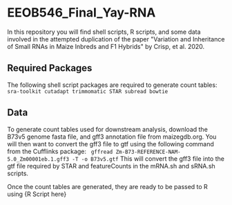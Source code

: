 # EEOB546_Final_Yay-RNA

In this repository you will find shell scripts, R scripts, and some data involved in the attempted duplication of the paper "Variation and Inheritance of Small RNAs in Maize
Inbreds and F1 Hybrids" by Crisp, et al. 2020. 

## Required Packages
The following shell script packages are required to generate count tables:
`sra-toolkit
cutadapt
trimmomatic
STAR
subread
bowtie`

## Data 
To generate count tables used for downstream analysis, download the B73v5 genome fasta file, and gff3 annotation file from maizegdb.org. 
You will then want to convert the gff3 file to gtf using the following command from the Cufflinks package:
` gffread Zm-B73-REFERENCE-NAM-5.0_Zm00001eb.1.gff3 -T -o B73v5.gtf` 
This will convert the gff3 file into the gtf file required by STAR and featureCounts in the mRNA.sh and sRNA.sh scripts.

Once the count tables are generated, they are ready to be passed to R using {R Script here}
